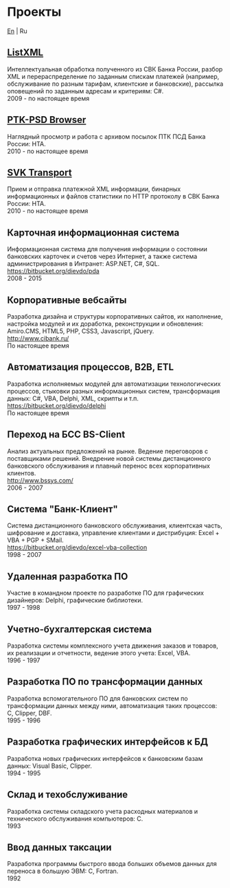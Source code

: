 ﻿Проекты
=======

[En](/en/projects.md "English language (по-английски)") | Ru

[ListXML](http://diev.github.io/ListXML/)
-----
Интеллектуальная обработка полученного из СВК Банка России, разбор XML и 
перераспределение по заданным спискам платежей (например, обслуживание по 
разным тарифам, клиентские и банковские), рассылка оповещений по заданным 
адресам и критериям: C#.  
2009 - по настоящее время

[PTK-PSD Browser](http://diev.github.io/PTK-PSD-Browser/)
-----
Наглядный просмотр и работа с архивом посылок ПТК ПСД Банка России: HTA.  
2010 - по настоящее время

[SVK Transport](http://diev.github.io/SVK-Transport/)
-----
Прием и отправка платежной XML информации, бинарных информационных и файлов 
статистики по HTTP протоколу в СВК Банка России: HTA.  
2010 - по настоящее время

Карточная информационная система
-----
Информационная система для получения информации о состоянии банковских 
карточек и счетов через Интернет, а также система администрирования в 
Интранет: ASP.NET, C#, SQL.  
https://bitbucket.org/dievdo/pda  
2008 - 2015

Корпоративные вебсайты
-----
Разработка дизайна и структуры корпоративных сайтов, их наполнение, настройка 
модулей и их доработка, реконструкции и обновления: 
Amiro.CMS, HTML5, PHP, CSS3, Javascript, jQuery.  
http://www.cibank.ru/  
По настоящее время

Автоматизация процессов, B2B, ETL
-----
Разработка исполняемых модулей для автоматизации технологических процессов, 
стыковки разных информационных систем, трансформация данных: 
C#, VBA, Delphi, XML, скрипты и т.п.  
https://bitbucket.org/dievdo/delphi  
По настоящее время

Переход на БСС BS-Client
-----
Анализ актуальных предложений на рынке. Ведение переговоров с поставщиками 
решений. Внедрение новой системы дистанционного банковского обслуживания и 
плавный перенос всех корпоративных клиентов.  
http://www.bssys.com/  
2006 - 2007


Система "Банк-Клиент"
-----
Система дистанционного банковского обслуживания, клиентская часть, шифрование 
и доставка, управление клиентами и дистрибуция: Excel + VBA + PGP + SMail.  
https://bitbucket.org/dievdo/excel-vba-collection  
1998 - 2007

Удаленная разработка ПО
-----
Участие в командном проекте по разработке ПО для графических дизайнеров: 
Delphi, графические библиотеки.  
1997 - 1998

Учетно-бухгалтерская система
-----
Разработка системы комплексного учета движения заказов и товаров, их реализации 
и отчетности, ведение этого учета: Excel, VBA.  
1996 - 1997


Разработка ПО по трансформации данных
-----
Разработка вспомогательного ПО для банковских систем по трансформации данных 
между ними, автоматизация таких процессов: C, Clipper, DBF.  
1995 - 1996

Разработка графических интерфейсов к БД
-----
Разработка новых графических интерфейсов к банковским базам данных: 
Visual Basic, Clipper.  
1994 - 1995

Склад и техобслуживание
-----
Разработка системы складского учета расходных материалов и технического 
обслуживания компьютеров: С.  
1993

Ввод данных таксации
-----
Разработка программы быстрого ввода больших объемов данных для переноса в 
большую ЭВМ: С, Fortran.  
1992
